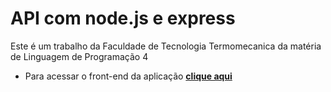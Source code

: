 # API com node.js e express

Este é um trabalho da Faculdade de Tecnologia Termomecanica da matéria de 
Linguagem de Programação 4

* Para acessar o front-end da aplicação **[clique aqui](https://github.com/caiofavoretto/FTT-ReactJS)**